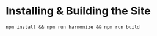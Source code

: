 Installing & Building the Site
=================

```
npm install && npm run harmonize && npm run build
```